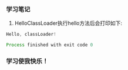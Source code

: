 ### 学习笔记

1. HelloClassLoader执行hello方法后会打印如下:

```java
Hello, classLoader!

Process finished with exit code 0
```



### 学习使我快乐！



